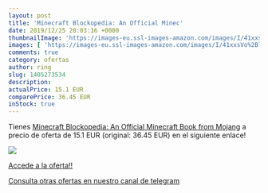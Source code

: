 ```yaml
---
layout: post
title: 'Minecraft Blockopedia: An Official Minec'
date: 2019/12/25 20:03:16 +0000
thumbnailImage: 'https://images-eu.ssl-images-amazon.com/images/I/41xxsVo%2Bl3L._SL200_.jpg'
images: [ 'https://images-eu.ssl-images-amazon.com/images/I/41xxsVo%2Bl3L._SL200_.jpg' ]
comments: true
category: ofertas
author: ring
slug: 1405273534
description:
actualPrice: 15.1 EUR
comparePrice: 36.45 EUR
inStock: true
---
```


Tienes [Minecraft Blockopedia: An Official Minecraft Book from Mojang](https://www.amazon.com/dp/1405273534/?tag=redken08-20) a precio de oferta de 15.1 EUR (original: 36.45 EUR) en el siguiente enlace!

[![](https://images-eu.ssl-images-amazon.com/images/I/41xxsVo%2Bl3L._SL200_.jpg)](https://www.amazon.com/dp/1405273534/?tag=redken08-20)

[Accede a la oferta!!](https://www.amazon.com/dp/1405273534/?tag=redken08-20)

[Consulta otras ofertas en nuestro canal de telegram](https://t.me/s/ofertas25)
